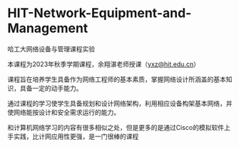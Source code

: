# HIT-Network-Equipment-and-Management
哈工大网络设备与管理课程实验



本课程为2023年秋季学期课程，余翔湛老师授课（yxz@hit.edu.cn）

课程旨在培养学生具备作为网络工程师的基本素质，掌握网络设计所涵盖的基本知识，具备一定的动手能力。

通过课程的学习使学生具备规划和设计网络架构，利用相应设备构架基本网络，并使网络能按设计和安全需求运行的能力。

和计算机网络学习的内容有很多相似之处，但是更多的是通过Cisco的模拟软件上手实践，比计网应用性更强，是一门很棒的课程
